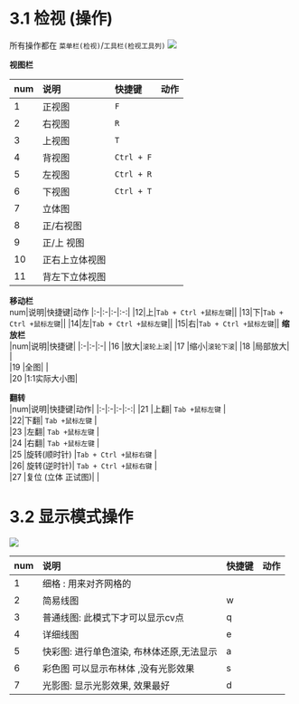 

# 3.1 检视 (操作)
所有操作都在 `菜单栏(检视)`/`工具栏(检视工具列)`
![](https://oss.6200052.xyz:44/mddata/ls/2022/11/9/检视工具栏.png)

**视图栏**   

|num|说明|快捷键|动作|
|:-|:-|:-|:-:|  
|1| 正视图|`F`||  
|2|右视图|`R`||  
|3|上视图|`T`||  
|4|背视图|`Ctrl + F`||  
|5|左视图|`Ctrl + R`||  
|6|下视图| `Ctrl + T`||  
|7| 立体图|||  
|8|正/右视图|||  
|9|正/上 视图|||  
|10|正右上立体视图|||  
|11|背左下立体视图||| 
**移动栏**  
 num|说明|快捷键|动作
|:-|:-|:-|:-:|
|12|上|`Tab + Ctrl +鼠标左键`||
|13|下|`Tab + Ctrl +鼠标左键`||
|14|左|`Tab + Ctrl +鼠标左键`||
|15|右|`Tab + Ctrl +鼠标左键`||
**缩放栏**   
|num|说明|快捷键|
|:-|:-|:-|
|16 |放大|`滚轮上滚`| 
|17 |缩小|`滚轮下滚`| 
|18 |局部放大| |  
|19 |全图| |  
|20 |1:1实际大小图|  
	
**翻转**    
|num|说明|快捷键|动作|
|:-|:-|:-|:-:|
|21 |上翻| `Tab +鼠标左键`  |  
|22|下翻| `Tab +鼠标左键`  |  
|23 |左翻| `Tab +鼠标左键`  |  
|24 |右翻|  `Tab +鼠标左键`  |  
|25 |旋转(顺时针) |`Tab + Ctrl +鼠标右键`  |  
|26|  旋转(逆时针)|  `Tab + Ctrl +鼠标右键`  |  
|27 |复位 (立体 正试图)|  |  




# 3.2 显示模式操作  

![](https://oss.6200052.xyz:44/mddata/ls/2022/11/9/视图模式.png)  



|num|说明|快捷键|动作|
|:-|:-|:-|:-:|
|1 |细格 : 用来对齐网格的|||
|2 |简易线图 |w||
|3 |普通线图: 此模式下才可以显示cv点 |q||
|4 |详细线图  |e||
|5 |快彩图: 进行单色渲染, 布林体还原,无法显示    |a||
|6 |彩色图   可以显示布林体 ,没有光影效果|  s||
|7| 光影图: 显示光影效果, 效果最好  | d||

